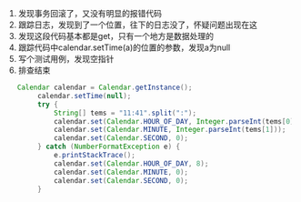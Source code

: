 1. 发现事务回滚了，又没有明显的报错代码
2. 跟踪日志，发现到了一个位置，往下的日志没了，怀疑问题出现在这
3. 发现这段代码基本都是get，只有一个地方是数据处理的
4. 跟踪代码中calendar.setTime(a)的位置的参数，发现a为null
5. 写个测试用例，发现空指针
6. 排查结束
```java
   Calendar calendar = Calendar.getInstance();
        calendar.setTime(null);
        try {
            String[] tems = "11:41".split(":");
            calendar.set(Calendar.HOUR_OF_DAY, Integer.parseInt(tems[0]));
            calendar.set(Calendar.MINUTE, Integer.parseInt(tems[1]));
            calendar.set(Calendar.SECOND, 0);
        } catch (NumberFormatException e) {
            e.printStackTrace();
            calendar.set(Calendar.HOUR_OF_DAY, 8);
            calendar.set(Calendar.MINUTE, 0);
            calendar.set(Calendar.SECOND, 0);
        }
```